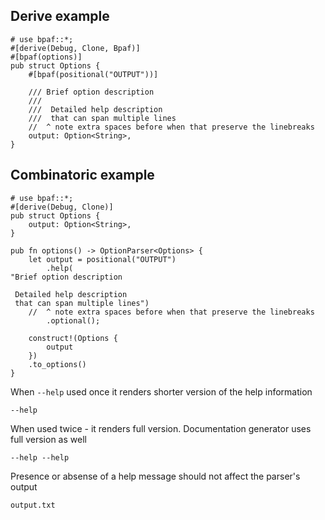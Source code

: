## Derive example

```rust,id:1
# use bpaf::*;
#[derive(Debug, Clone, Bpaf)]
#[bpaf(options)]
pub struct Options {
    #[bpaf(positional("OUTPUT"))]

    /// Brief option description
    ///
    ///  Detailed help description
    ///  that can span multiple lines
    //  ^ note extra spaces before when that preserve the linebreaks
    output: Option<String>,
}
```

## Combinatoric example

```rust,id:2
# use bpaf::*;
#[derive(Debug, Clone)]
pub struct Options {
    output: Option<String>,
}

pub fn options() -> OptionParser<Options> {
    let output = positional("OUTPUT")
        .help(
"Brief option description

 Detailed help description
 that can span multiple lines")
    //  ^ note extra spaces before when that preserve the linebreaks
        .optional();

    construct!(Options {
        output
    })
    .to_options()
}
```

When `--help` used once it renders shorter version of the help information

```run,id:1,id:2
--help
```

When used twice - it renders full version. Documentation generator uses full
version as well

```run,id:1,id:2
--help --help
```

Presence or absense of a help message should not affect the parser's output

```run,id:1,id:2
output.txt
```
